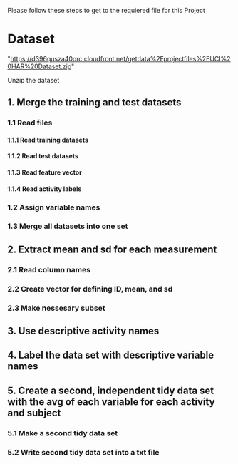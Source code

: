 Please follow these steps to get to the requiered file for this Project

# Dataset
"https://d396qusza40orc.cloudfront.net/getdata%2Fprojectfiles%2FUCI%20HAR%20Dataset.zip"

Unzip the dataset

## 1. Merge the training and test datasets
### 1.1 Read files
#### 1.1.1 Read training datasets
#### 1.1.2 Read test datasets
#### 1.1.3 Read feature vector
#### 1.1.4 Read activity labels
### 1.2 Assign variable names
### 1.3 Merge all datasets into one set


## 2. Extract mean and sd for each measurement
### 2.1 Read column names
### 2.2 Create vector for defining ID, mean, and sd
### 2.3 Make nessesary subset


## 3. Use descriptive activity names


## 4. Label the data set with descriptive variable names


## 5. Create a second,  independent tidy data set with the avg of each variable for each activity and subject
### 5.1 Make a second tidy data set
### 5.2 Write second tidy data set into a txt file
